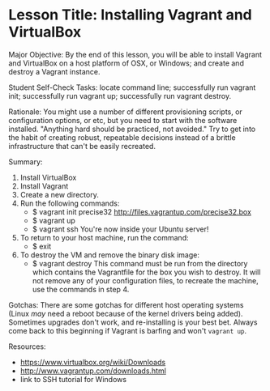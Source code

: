 # Lesson Title: Installing Vagrant and VirtualBox

Major Objective: By the end of this lesson, you will be able to install Vagrant and VirtualBox on a host platform of OSX, or Windows; and create and destroy a Vagrant instance.

Student Self-Check Tasks: locate command line; successfully run vagrant init; successfully run vagrant up; successfully run vagrant destroy.

Rationale: You might use a number of different provisioning scripts, or configuration options, or etc, but you need to start with the software installed. "Anything hard should be practiced, not avoided." Try to get into the habit of creating robust, repeatable decisions instead of a brittle infrastructure that can't be easily recreated.

Summary:

1. Install VirtualBox
2. Install Vagrant
3. Create a new directory.
4. Run the following commands:
   - $ vagrant init precise32 http://files.vagrantup.com/precise32.box
   - $ vagrant up
   - $ vagrant ssh
   You're now inside your Ubuntu server!
5. To return to your host machine, run the command:
   - $ exit
6. To destroy the VM and remove the binary disk image:
   - $ vagrant destroy
   This command must be run from the directory which contains the Vagrantfile for the box you wish to destroy. It will not remove any of your configuration files, to recreate the machine, use the commands in step 4.

Gotchas: There are some gotchas for different host operating systems (Linux *may* need a reboot because of the kernel drivers being added). Sometimes upgrades don't work, and re-installing is your best bet. Always come back to this beginning if Vagrant is barfing and won't `vagrant up`.

Resources:

- https://www.virtualbox.org/wiki/Downloads
- http://www.vagrantup.com/downloads.html
- link to SSH tutorial for Windows
